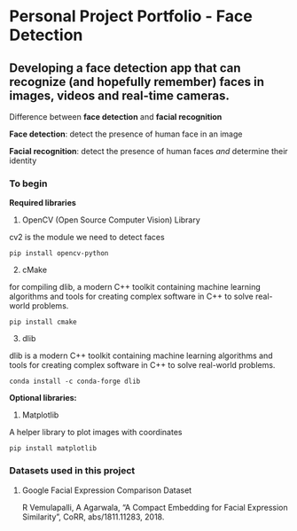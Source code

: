 # Personal Project Portfolio - Face Detection
## Developing a face detection app that can recognize (and hopefully remember) faces in images, videos and real-time cameras.

Difference between **face detection** and **facial recognition**

**Face detection**: detect the presence of human face in an image

**Facial recognition**: detect the presence of human faces *and* determine their identity
 
### To begin

**Required libraries**
1. OpenCV (Open Source Computer Vision) Library

cv2 is the module we need to detect faces

```
pip install opencv-python
```
2. cMake

for compiling dlib, a modern C++ toolkit containing machine learning algorithms and
tools for creating complex software in C++ to solve real-world problems.

```
pip install cmake
```

3. dlib

dlib is a modern C++ toolkit containing machine learning algorithms and
tools for creating complex software in C++ to solve real-world problems.

```
conda install -c conda-forge dlib
```

**Optional libraries:**
1. Matplotlib

A helper library to plot images with coordinates

```
pip install matplotlib
```

### Datasets used in this project
1. Google Facial Expression Comparison Dataset

   R Vemulapalli, A Agarwala, “A Compact Embedding for Facial Expression Similarity”, CoRR, abs/1811.11283, 2018.
